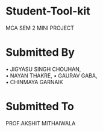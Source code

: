 # Student-Tool-kit
MCA SEM 2 MINI PROJECT
# Submitted By
•	JIGYASU SINGH CHOUHAN,			
•	NAYAN THAKRE,
•	GAURAV GABA,	
•	CHINMAYA GARNAIK



# Submitted To
PROF.AKSHIT MITHAIWALA

